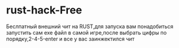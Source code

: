 # rust-hack-Free
Беслпатный внешний чит на RUST,для запуска вам понадобиться запустить сам exe файл в самой игре,после выбрать цифры по порядку,2-4-5-enter и все у вас заинжектился чит
